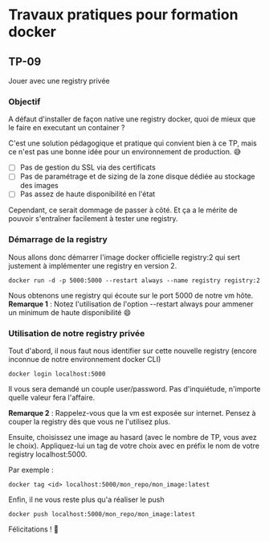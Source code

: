 # Travaux pratiques pour formation docker

## TP-09
Jouer avec une registry privée

### Objectif
A défaut d'installer de façon native une registry docker, quoi de mieux que le faire en executant un container ?

C'est une solution pédagogique et pratique qui convient bien à ce TP, mais ce n'est pas une bonne idée pour un environnement de production. :sweat_smile:
- [ ] Pas de gestion du SSL via des certificats
- [ ] Pas de paramétrage et de sizing de la zone disque dédiée au stockage des images
- [ ] Pas assez de haute disponibilité en l'état

Cependant, ce serait dommage de passer à côté. Et ça a le mérite de pouvoir s'entraîner facilement à tester une registry.

### Démarrage de la registry
Nous allons donc démarrer l'image docker officielle registry:2 qui sert justement à implémenter une registry en version 2.
```
docker run -d -p 5000:5000 --restart always --name registry registry:2
```

Nous obtenons une registry qui écoute sur le port 5000 de notre vm hôte.
**Remarque 1** : Notez l'utilisation de l'option --restart always pour ammener un minimum de haute disponibilité :smile:

### Utilisation de notre registry privée
Tout d'abord, il nous faut nous identifier sur cette nouvelle registry (encore inconnue de notre environnement docker CLI)

```
docker login localhost:5000
```
Il vous sera demandé un couple user/password.
Pas d'inquiétude, n'importe quelle valeur fera l'affaire.

**Remarque 2** : Rappelez-vous que la vm est exposée sur internet. Pensez à couper la registry dès que vous ne l'utilisez plus.

Ensuite, choisissez une image au hasard (avec le nombre de TP, vous avez le choix).
Appliquez-lui un tag de votre choix avec en préfix le nom de votre registry localhost:5000.

Par exemple :
```
docker tag <id> localhost:5000/mon_repo/mon_image:latest
```

Enfin, il ne vous reste plus qu'a réaliser le push
```
docker push localhost:5000/mon_repo/mon_image:latest
```
Félicitations ! :clap:

